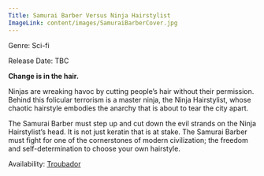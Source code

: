 ```yaml
---
Title: Samurai Barber Versus Ninja Hairstylist
ImageLink: content/images/SamuraiBarberCover.jpg
---
```

Genre: Sci-fi

Release Date: TBC

<strong>Change is in the hair.</strong>

Ninjas are wreaking havoc by cutting people’s hair without their permission. Behind this folicular terrorism is a master ninja, the Ninja Hairstylist, whose chaotic hairstyle embodies the anarchy that is about to tear the city apart.

The Samurai Barber must step up and cut down the evil strands on the Ninja Hairstylist’s head. It is not just keratin that is at stake. The Samurai Barber must fight for one of the cornerstones of modern civilization; the freedom and self-determination to choose your own hairstyle.

Availability: [Troubador](https://www.troubador.co.uk/bookshop/sci-fi/samurai-barber-versus-ninja-hairstylist/)